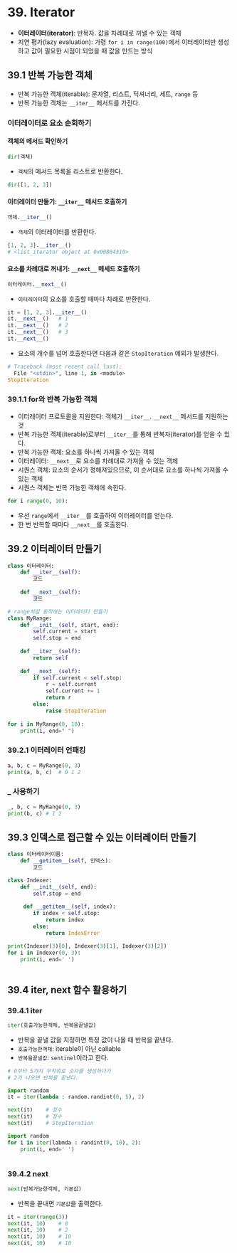 # 39. Iterator

- **이터레이터(iterator)**: 반복자. 값을 차례대로 꺼낼 수 있는 객체
- 지연 평가(lazy evaluation): 가령 `for i in range(100)`에서 이터레이터만 생성하고 값이 필요한 시점이 되었을 때 값을 만드는 방식



## 39.1 반복 가능한 객체

- 반복 가능한 객체(iterable): 문자열, 리스트, 딕셔너리, 세트, `range` 등
- 반복 가능한 객체는 `__iter__` 메서드를 가진다.



### 이터레이터로 요소 순회하기

#### 객체의 메서드 확인하기

```python
dir(객체)
```

- `객체`의 메서드 목록을 리스트로 반환한다.

```python
dir([1, 2, 3])
```



#### 이터레이터 만들기: `__iter__` 메서드 호출하기

```python
객체.__iter__()
```

- `객체`의 이터레이터를 반환한다.

```python
[1, 2, 3].__iter__()
# <list_iterator object at 0x00B04310>
```



#### 요소를 차례대로 꺼내기: `__next__` 메세드 호출하기

```python
이터레이터.__next__()
```

- `이터레이터`의 요소를 호출할 때마다 차례로 반환한다.

```python
it = [1, 2, 3].__iter__()
it.__next__()	# 1
it.__next__()	# 2
it.__next__()	# 3
it.__next__()
```

- 요소의 개수를 넘어 호출한다면 다음과 같은 `StopIteration` 예외가 발생한다.

```python
# Traceback (most recent call last):
  File "<stdin>", line 1, in <module>
StopIteration
```



### 39.1.1 for와 반복 가능한 객체

- 이터레이터 프로토콜을 지원한다: 객체가 `__iter__`. `__next__` 메서드를 지원하는 것
- 반복 가능한 객체(iterable)로부터 `__iter__`를 통해 반복자(iterator)를 얻을 수 있다.
- 반복 가능한 객체: 요소를 하나씩 가져올 수 있는 객체
- 이터레이터: `__next__`로 요소를 차례대로 가져올 수 있는 객체
- 시퀀스 객체: 요소의 순서가 정해져있으므로, 이 순서대로 요소를 하나씩 가져올 수 있는 객체
- 시퀀스 객체는 반복 가능한 객체에 속한다.



```python
for i range(0, 10):
```

- 우선 `range`에서 `__iter__`를 호출하여 이터레이터를 얻는다.
- 한 번 반복할 때마다 `__next__`를 호출한다.



## 39.2 이터레이터 만들기

```python
class 이터레이터:
    def __iter__(self):
        코드
    
    def __next__(self):
        코드
```



```python
# range처럼 동작하는 이터레이터 만들기
class MyRange:
    def __init__(self, start, end):
        self.current = start
        self.stop = end
        
    def __iter__(self):
        return self
    
    def __next__(self):
        if self.current < self.stop:
            r = self.current
            self.current += 1
            return r
        else:
            raise StopIteration
        
for i in MyRange(0, 10):
    print(i, end=" ")
```



### 39.2.1 이터레이터 언패킹

```python
a, b, c = MyRange(0, 3)
print(a, b, c)	# 0 1 2
```



### _ 사용하기

```python
_, b, c = MyRange(0, 3)
print(b, c)	# 1 2
```



## 39.3 인덱스로 접근할 수 있는 이터레이터 만들기

```python
class 이터레이터이름:
    def __getitem__(self, 인덱스):
        코드
```



```python
class Indexer:
    def __init__(self, end):
        self.stop = end
        
     def __getitem__(self, index):
        if index < self.stop:
            return index
        else:
            return IndexError

print(Indexer(3)[0], Indexer(3)[1], Indexer(3)[2])
for i in Indexer(0, 3):
    print(i, end=' ')
        
```



## 39.4 iter, next 함수 활용하기

### 39.4.1 iter

```python
iter(호출가능한객체, 반복을끝낼값)
```

- 반복을 끝낼 값을 지정하면 특정 값이 나올 때 반복을 끝낸다.
- `호출가능한객체`: iterable이 아닌 callable
- `반복을끝낼값`: `sentinel`이라고 한다.



```python
# 0부터 5까지 무작위로 숫자를 생성하다가
# 2가 나오면 반복을 끝낸다.

import random
it = iter(lambda : random.randint(0, 5), 2)

next(it)	# 정수
next(it)	# 정수
next(it)	# StopIteration
```

```python
import random
for i in iter(labmda : randint(0, 10), 2):
    print(i, end=' ')
	
```



### 39.4.2 next

```python
next(반복가능한객체, 기본값)
```

- 반복을 끝내면 `기본값`을 출력한다.

```python
it = iter(range(3))
next(it, 10)	# 0
next(it, 10)	# 2
next(it, 10)	# 10
next(it, 10)	# 10
```

